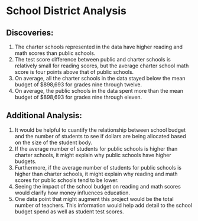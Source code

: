 # School District Analysis
## Discoveries:
1. The charter schools represented in the data have higher reading and math scores than public schools. 
2. The test score difference between public and charter schools is relatively small for reading scores, but the average charter school math score is four points above that of public schools.
3. On average, all the charter schools in the data stayed below the mean budget of $898,693 for grades 
nine through twelve.
4. On average, the public schools in the data spent more than the mean budget of $898,693 for grades nine through eleven. 

## Additional Analysis:
1. It would be helpful to cuantify the relationship between school budget and the number of students to see if dollars are being allocated based on the size of the student body.
2. If the average number of students for public schools is higher than charter schools, it might explain why public schools have higher budgets.
3. Furthermore, if the average number of students for public schools is higher than charter schools, it might explain why reading and math scores for public schools tend to be lower. 
4. Seeing the impact of the school budget on reading and math scores would clarify how money influences education.
5. One data point that might augment this project would be the total number of teachers. This information would help add detail to the school budget spend as well as student test scores.
